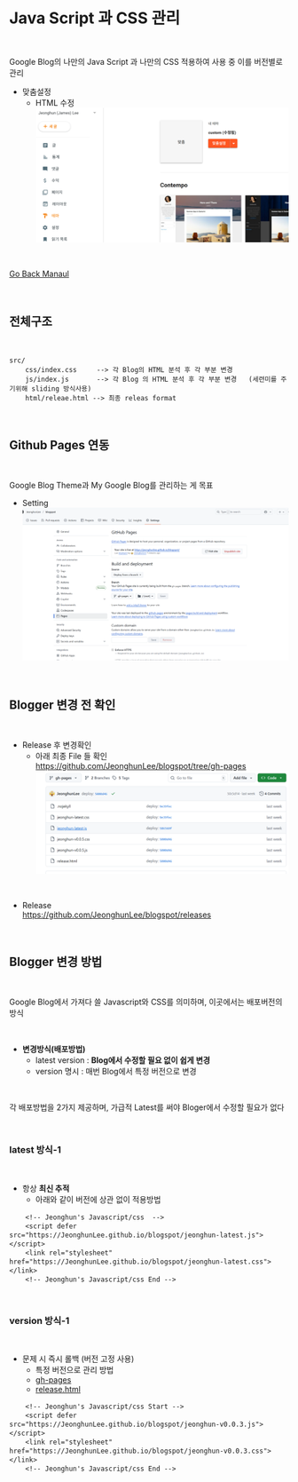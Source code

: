 # Java Script 과 CSS 관리   

</br>

Google Blog의 나만의 Java Script 과 나만의 CSS 적용하여 사용 중 이를 버전별로 관리   

* 맞춤설정 
    * HTML 수정     
    ![](./imgs/blogger_00.png)

</br>

[Go Back Manaul](manual.md)

</br>

## 전체구조      

</br>

```
src/
    css/index.css     --> 각 Blog의 HTML 분석 후 각 부분 변경 
    js/index.js       --> 각 Blog 의 HTML 분석 후 각 부분 변경   (세련미를 주기위해 sliding 방식사용)   
    html/releae.html --> 최종 releas format 
```

</br>


## Github Pages 연동   

</br>

Google Blog Theme과 My Google Blog를 관리하는 게 목표

* Setting 
![](./imgs/github_00.png)


</br>

## Blogger 변경 전 확인   


</br>

* Release  후 변경확인  
    * 아래 최종 File 들 확인       
    https://github.com/JeonghunLee/blogspot/tree/gh-pages
![](./imgs/github_01.png)

</br>

* Release          
    https://github.com/JeonghunLee/blogspot/releases

</br>

## Blogger 변경 방법 

</br>

Google Blog에서 가져다 쓸 Javascript와 CSS를 의미하며, 이곳에서는 배포버전의 방식   

</br>

* **변경방식(배포방법)**   
    * latest version : **Blog에서 수정할 필요 없이 쉽게 변경**  
    * version 명시 : 매번 Blog에서 특정 버전으로 변경    


</br>

각 배포방법을 2가지 제공하며, 가급적 Latest를 써야 Bloger에서 수정할 필요가 없다       

</br>

### latest 방식-1  

</br>

* 항상 **최신 추적**
    * 아래와 같이 버전에 상관 없이 적용방법 
```
    <!-- Jeonghun's Javascript/css  -->
    <script defer src="https://JeonghunLee.github.io/blogspot/jeonghun-latest.js"></script>
    <link rel="stylesheet" href="https://JeonghunLee.github.io/blogspot/jeonghun-latest.css"></link>
    <!-- Jeonghun's Javascript/css End -->      

```

</br>

### version 방식-1  

</br>

* 문제 시 즉시 롤백 (버전 고정 사용)
    * 특정 버전으로 관리 방법    
    * [gh-pages](https://github.com/JeonghunLee/blogspot/tree/gh-pages/)    
    * [release.html](https://github.com/JeonghunLee/blogspot/tree/gh-pages/release.html)
```
    <!-- Jeonghun's Javascript/css Start -->
    <script defer src="https://JeonghunLee.github.io/blogspot/jeonghun-v0.0.3.js"></script>
    <link rel="stylesheet" href="https://JeonghunLee.github.io/blogspot/jeonghun-v0.0.3.css"></link>
    <!-- Jeonghun's Javascript/css End -->    

```


</br>
